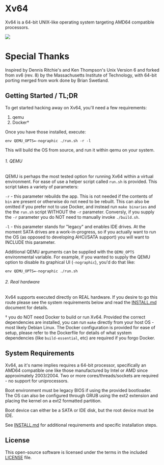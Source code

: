 # Xv64

Xv64 is a 64-bit UNIX-like operating system targeting AMD64 compatible processors.

![](docs/pics/Xv64-2020-03-24.gif)

# Special Thanks

Inspired by Dennis Ritchie's and Ken Thompson's Unix Version 6 and forked from
xv6 (rev. 8) by the Massachusetts Institute of Technology, with 64-bit porting
merged from work done by Brian Swetland.

## Getting Started / TL;DR

To get started hacking away on Xv64, you'll need a few requirements:

1. qemu
2. Docker†


Once you have those installed, execute:

`env QEMU_OPTS=-nographic ./run.sh -r -l`

This will build the OS from source, and run it within qemu on your system.

###### 1. QEMU

QEMU is perhaps the most tested option for running Xv64 within a virtual environment. For ease of use a helper script called `run.sh` is provided. This script takes a variety of parameters:

`-r` - this parameter rebuilds the app. This is not needed if the contents of `bin` are present or otherwise do not need to be rebuilt. This can also be omitted if you prefer not to use Docker, and instead run `make binaries` and the the `run.sh` script WITHOUT the `-r` parameter. Conversly, if you supply the `-r` parameter you do NOT need to manually invoke `./build.sh`.

`-l` - this parameter stands for "legacy" and enables IDE drives. At the moment SATA drives are a work-in-progress, so if you actually want to run the OS (as opposed to developing AHCI/SATA support) you will want to INCLUDE this parameter.

Additional QEMU arguments can be supplied with the `QEMU_OPTS` environmental variable. For example, if you wanted to supply the QEMU option to disable its graphical UI (`-nographic`), you'd do that like:

`env QEMU_OPTS=-nographic ./run.sh`

###### 2. Real hardware

Xv64 supports executed directly on REAL hardware. If you desire to go this route please see the system requirements below and read the [INSTALL.md](INSTALL.md) document for details.


† you do NOT need Docker to build or run Xv64. Provided the correct dependencies are installed, you can run `make` directly from your host OS - most likely Debian Linux. The Docker configuration is provided for ease of setup, please refer to the Dockerfile for details of what system dependencies (like `build-essential`, etc) are required if you forgo Docker.

## System Requirements

Xv64, as it's name implies requires a 64-bit processor, specifically an AMD64 compatible one like those manufactured by Intel or AMD since approximately 2003/2004. Two or more cores/threads/sockets are required - no support for uniprocessors.

Boot environment must be legacy BIOS if using the provided bootloader. The OS can also be configured through GRUB using the ext2 extension and placing the kernel on a ext2 formatted partition.

Boot device can either be a SATA or IDE disk, but the root device must be IDE.

See [INSTALL.md](INSTALL.md) for additional requirements and specific installation steps.

## License

This open-source software is licensed under the terms in the included [LICENSE](LICENSE)  file.
